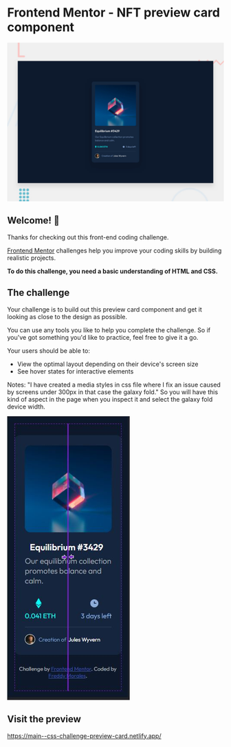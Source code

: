 # Frontend Mentor - NFT preview card component

![Design preview for the NFT preview card component coding challenge](./design/desktop-preview.jpg)

## Welcome! 👋

Thanks for checking out this front-end coding challenge.

[Frontend Mentor](https://www.frontendmentor.io) challenges help you improve your coding skills by building realistic projects.

**To do this challenge, you need a basic understanding of HTML and CSS.**

## The challenge

Your challenge is to build out this preview card component and get it looking as close to the design as possible.

You can use any tools you like to help you complete the challenge. So if you've got something you'd like to practice, feel free to give it a go.

Your users should be able to:

- View the optimal layout depending on their device's screen size
- See hover states for interactive elements


Notes:
"I have created a media styles in css file where I fix an issue caused by screens under 300px in that case the galaxy fold."
So you will have this kind of aspect in the page when you inspect it and select the galaxy fold device width.

![280px width - Galaxy Fold](./design/Captura.JPG)


## Visit the preview
https://main--css-challenge-preview-card.netlify.app/

